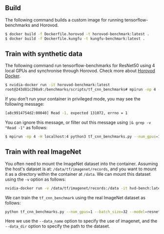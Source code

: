
## Build

The following command builds a custom image for running tensorflow-benchmarks and Horovod.

```bash
$ docker build -f Dockerfile.horovod -t horovod-benchmark:latest .
$ docker build -f Dockerfile.kungfu -t kungfu-benchmark:latest .
```

## Train with synthetic data

The following command run tensorflow-benchmarks for ResNet50 using 4 local GPUs and synchronise through Horovod. Check more about [Horovod Docker](https://github.com/horovod/horovod/blob/master/docs/docker.md).

```bash
$ nvidia-docker run -it horovod-benchmark:latest
root@243d81c298a9:/benchmarks/scripts/tf_cnn_benchmarks# mpirun -np 4 -H localhost:4 python3 tf_cnn_benchmarks.py --num_gpus=1 --batch_size=32 --model=resnet50 --variable_update=horovod
```

If you don't run your container in privileged mode, you may see the following message:

```bash
[a8c9914754d2:00040] Read -1, expected 131072, errno = 1
```

You can ignore this message, or filter out this message using `|& grep -v "Read -1"` as follows:

```bash
$ mpirun -np 4 -H localhost:4 python3 tf_cnn_benchmarks.py --num_gpus=1 --batch_size=32 --model=resnet50 --variable_update=horovod |& grep -v "Read -1"
```

## Train with real ImageNet

You often need to mount the ImageNet dataset into the container. Assuming
the host's dataset is at: `/data/tf/imagenet/records`, and you want to
mount it as a directory within the container at `/data`. We can mount this dataset
using the `-v` option as follows:

```bash
nvidia-docker run -v /data/tf/imagenet/records:/data -it hvd-bench:latest 
```

We can train the `tf_cnn_benchmark` using the real ImageNet dataset as follows:

```bash
python tf_cnn_benchmarks.py --num_gpus=1 --batch_size=32 --model=resnet50 --variable_update=parameter_server --data_name=imagenet --data_dir=/data/
```

Here we use the `--data_name` option to specify the use of imagenet,
and the `--data_dir` option to specify the path to the dataset.
